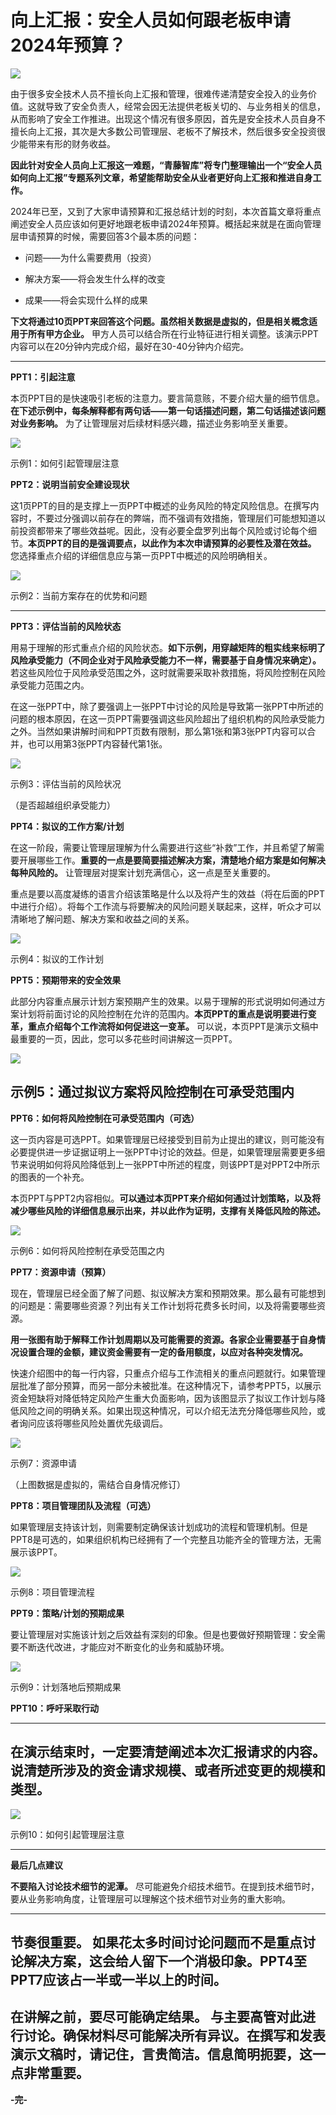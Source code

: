 # 向上汇报：安全人员如何跟老板申请2024年预算？
![](https://mmbiz.qpic.cn/mmbiz_gif/fKibP8KbFpqpUgc4oRPKiaMDgxAwfJRrncy3wR74lRftjDGFxGuBlLVfKR3DtPWUVfv1J6n7NcheF6FW3icgcsIqw/640?wx_fmt=gif&wxfrom=5&wx_lazy=1)

由于很多安全技术人员不擅长向上汇报和管理，很难传递清楚安全投入的业务价值。这就导致了安全负责人，经常会因无法提供老板关切的、与业务相关的信息，从而影响了安全工作推进。出现这个情况有很多原因，首先是安全技术人员自身不擅长向上汇报，其次是大多数公司管理层、老板不了解技术，然后很多安全投资很少能带来有形的财务收益。

**因此针对安全人员向上汇报这一难题，“青藤智库”将专门整理输出一个“安全人员如何向上汇报”专题系列文章，希望能帮助安全从业者更好向上汇报和推进自身工作。** 

2024年已至，又到了大家申请预算和汇报总结计划的时刻，本次首篇文章将重点阐述安全人员应该如何更好地跟老板申请2024年预算。概括起来就是在面向管理层申请预算的时候，需要回答3个最本质的问题：

*   问题——为什么需要费用（投资）
    
*   解决方案——将会发生什么样的改变
    
*   成果——将会实现什么样的成果
    

**下文将通过10页PPT来回答这个问题。虽然相关数据是虚拟的，但是相关概念适用于所有甲方企业。** 甲方人员可以结合所在行业特征进行相关调整。该演示PPT内容可以在20分钟内完成介绍，最好在30-40分钟内介绍完。

  

---

**PPT1：引起注意**

本页PPT目的是快速吸引老板的注意力。要言简意赅，不要介绍大量的细节信息。**在下述示例中，每条解释都有两句话——第一句话描述问题，第二句话描述该问题对业务影响。** 为了让管理层对后续材料感兴趣，描述业务影响至关重要。

![](https://github.com/D0n9/paper_archive/blob/main/paper/picture/2024/1/b37be63c-7e79-4292-825f-bc2b17c27644.jpeg?raw=true)

示例1：如何引起管理层注意

**PPT2：说明当前安全建设现状**

这1页PPT的目的是支撑上一页PPT中概述的业务风险的特定风险信息。在撰写内容时，不要过分强调以前存在的弊端，而不强调有效措施，管理层们可能想知道以前投资都带来了哪些效益呢。因此，没有必要全盘罗列出每个风险或讨论每个细节。**本页PPT的目的是强调要点，以此作为本次申请预算的必要性及潜在效益。** 您选择重点介绍的详细信息应与第一页PPT中概述的风险明确相关。

![](https://github.com/D0n9/paper_archive/blob/main/paper/picture/2024/1/8d5537cf-77dc-4fd7-bbaa-a688e4ab34d4.png?raw=true)

示例2：当前方案存在的优势和问题

  

---

**PPT3：评估当前的风险状态**

用易于理解的形式重点介绍的风险状态。**如下示例，用穿越矩阵的粗实线来标明了风险承受能力（不同企业对于风险承受能力不一样，需要基于自身情况来确定）。** 若这些风险位于风险承受范围之外，这时就需要采取补救措施，将风险控制在风险承受能力范围之内。

在这一张PPT中，除了要强调上一张PPT中讨论的风险是导致第一张PPT中所述的问题的根本原因，在这一页PPT需要强调这些风险超出了组织机构的风险承受能力之外。当然如果讲解时间和PPT页数有限制，那么第1张和第3张PPT内容可以合并，也可以用第3张PPT内容替代第1张。

![](https://github.com/D0n9/paper_archive/blob/main/paper/picture/2024/1/75ce6f3b-9cc3-4a9a-816b-50f7b67a12b8.png?raw=true)

示例3：评估当前的风险状况

（是否超越组织承受能力）

**PPT4：拟议的工作方案/计划**

在这一阶段，需要让管理层理解为什么需要进行这些“补救”工作，并且希望了解需要开展哪些工作。**重要的一点是要简要描述解决方案，清楚地介绍方案是如何解决每种风险的。** 让管理层对提案计划充满信心，这一点是至关重要的。  

重点是要以高度凝练的语言介绍该策略是什么以及将产生的效益（将在后面的PPT中进行介绍）。将每个工作流与将要解决的风险问题关联起来，这样，听众才可以清晰地了解问题、解决方案和收益之间的关系。

![](https://github.com/D0n9/paper_archive/blob/main/paper/picture/2024/1/773d48e3-3cbd-4dd7-9352-f4a341820a0d.jpeg?raw=true)

示例4：拟议的工作计划

**PPT5：预期带来的安全效果**

此部分内容重点展示计划方案预期产生的效果。以易于理解的形式说明如何通过方案计划将前面讨论的风险控制在允许的范围内。**本页PPT的重点是说明要进行变革，重点介绍每个工作流将如何促进这一变革。** 可以说，本页PPT是演示文稿中最重要的一页，因此，您可以多花些时间讲解这一页PPT。

![](https://github.com/D0n9/paper_archive/blob/main/paper/picture/2024/1/5954a85c-fb13-4628-ad3a-93a23e34f550.png?raw=true)

示例5：通过拟议方案将风险控制在可承受范围内
----------------------

**PPT6：如何将风险控制在可承受范围内（可选）**

这一页内容是可选PPT。如果管理层已经接受到目前为止提出的建议，则可能没有必要提供进一步证据证明上一张PPT中讨论的效益。但是，如果管理层需要更多细节来说明如何将风险降低到上一张PPT中所述的程度，则该PPT是对PPT2中所示的图表的一个补充。

本页PPT与PPT2内容相似。**可以通过本页PPT来介绍如何通过计划策略，以及将减少哪些风险的详细信息展示出来，并以此作为证明，支撑有关降低风险的陈述。** 

![](https://github.com/D0n9/paper_archive/blob/main/paper/picture/2024/1/ed6d9b1a-4b33-403b-b06b-3b1876bf8af6.png?raw=true)

示例6：如何将风险控制在承受范围之内

**PPT7：资源申请（预算）**

现在，管理层已经全面了解了问题、拟议解决方案和预期效果。那么最有可能想到的问题是：需要哪些资源？列出有关工作计划将花费多长时间，以及将需要哪些资源。

**用一张图有助于解释工作计划周期以及可能需要的资源。各家企业需要基于自身情况设置合理的金额，建议资金需要有一定的备用额度，以应对各种突发情况。** 

快速介绍图中的每一行内容，只重点介绍与工作流相关的重点问题就行。如果管理层批准了部分预算，而另一部分未被批准。在这种情况下，请参考PPT5，以展示资金短缺将对降低特定风险产生重大负面影响，因为该图显示了拟议工作计划与降低风险之间的明确关系。如果出现这种情况，可以介绍无法充分降低哪些风险，或者询问应该将哪些风险处置优先级调后。

![](https://github.com/D0n9/paper_archive/blob/main/paper/picture/2024/1/55567ef1-108b-4d64-90de-ad6a7d216e28.jpeg?raw=true)

示例7：资源申请

（上图数据是虚拟的，需结合自身情况修订）

**PPT8：项目管理团队及流程（可选）**

如果管理层支持该计划，则需要制定确保该计划成功的流程和管理机制。但是PPT8是可选的，如果组织机构已经拥有了一个完整且功能齐全的管理方法，无需展示该PPT。

![](https://github.com/D0n9/paper_archive/blob/main/paper/picture/2024/1/9b15ca51-9839-4aea-8146-4ddce16398c8.jpeg?raw=true)

示例8：项目管理流程

**PPT9：策略/计划的预期成果**

要让管理层对实施该计划之后效益有深刻的印象。但是也要做好预期管理：安全需要不断迭代改进，才能应对不断变化的业务和威胁环境。

![](https://github.com/D0n9/paper_archive/blob/main/paper/picture/2024/1/7ea91aef-1810-4e5f-839f-29ed6f69ae41.jpeg?raw=true)

示例9：计划落地后预期成果

**PPT10：呼吁采取行动**

  

---

在演示结束时，一定要清楚阐述本次汇报请求的内容。说清楚所涉及的资金请求规模、或者所述变更的规模和类型。
---------------------------------------------------

![](https://github.com/D0n9/paper_archive/blob/main/paper/picture/2024/1/12509da0-4a96-4574-9eda-fde8a5f369e6.jpeg?raw=true)

示例10：如何引起管理层注意

  

---

**最后几点建议**

**不要陷入讨论技术细节的泥潭。** 尽可能避免介绍技术细节。在提到技术细节时，要从业务影响角度，让管理层可以理解这个技术细节对业务的重大影响。  

---------------------------------------------------------------------------

**节奏很重要。** 如果花太多时间讨论问题而不是重点讨论解决方案，这会给人留下一个消极印象。PPT4至PPT7应该占一半或一半以上的时间。
----------------------------------------------------------------------

**在讲解之前，要尽可能确定结果。** 与主要高管对此进行讨论。确保材料尽可能解决所有异议。在撰写和发表演示文稿时，请记住，言贵简洁。信息简明扼要，这一点非常重要。
----------------------------------------------------------------------------------

**-完-**

